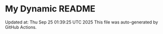 # My Dynamic README
Updated at: Thu Sep 25 01:39:25 UTC 2025
This file was auto-generated by GitHub Actions.
